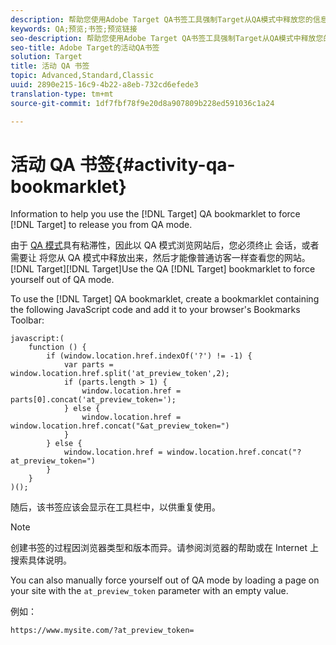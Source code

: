 ```yaml
---
description: 帮助您使用Adobe Target QA书签工具强制Target从QA模式中释放您的信息。
keywords: QA;预览;书签;预览链接
seo-description: 帮助您使用Adobe Target QA书签工具强制Target从QA模式中释放您的信息。
seo-title: Adobe Target的活动QA书签
solution: Target
title: 活动 QA 书签
topic: Advanced,Standard,Classic
uuid: 2890e215-16c9-4b22-a8eb-732cd6efede3
translation-type: tm+mt
source-git-commit: 1df7fbf78f9e20d8a907809b228ed591036c1a24

---
```



# 活动 QA 书签{#activity-qa-bookmarklet}

Information to help you use the [!DNL Target] QA bookmarklet to force [!DNL Target] to release you from QA mode.

由于 [QA 模式](../../c-activities/c-activity-qa/activity-qa.md#concept_9329EF33DE7D41CA9815C8115DBC4E40)具有粘滞性，因此以 QA 模式浏览网站后，您必须终止 会话，或者需要让 将您从 QA 模式中释放出来，然后才能像普通访客一样查看您的网站。[!DNL Target][!DNL Target]Use the QA [!DNL Target] bookmarklet to force yourself out of QA mode.

To use the [!DNL Target] QA bookmarklet, create a bookmarklet containing the following JavaScript code and add it to your browser's Bookmarks Toolbar:

```
javascript:(
    function () {
        if (window.location.href.indexOf('?') != -1) {
            var parts = window.location.href.split('at_preview_token',2);
            if (parts.length > 1) {
                window.location.href = parts[0].concat('at_preview_token=');
            } else {
                window.location.href = window.location.href.concat("&at_preview_token=")
            }
        } else {
            window.location.href = window.location.href.concat("?at_preview_token=")
        }
    }
)();
```

随后，该书签应该会显示在工具栏中，以供重复使用。

>[!NOTE]
>
>创建书签的过程因浏览器类型和版本而异。请参阅浏览器的帮助或在 Internet 上搜索具体说明。

You can also manually force yourself out of QA mode by loading a page on your site with the `at_preview_token` parameter with an empty value.

例如：

`https://www.mysite.com/?at_preview_token=`
